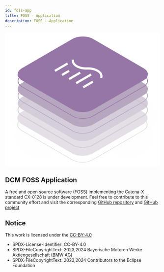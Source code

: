 ```yaml
---
id: foss-app
title: FOSS - Application
description: FOSS - Application
---
```


![DCM kit banner](/img/kit-icons/dcm-kit-icon.svg)

## DCM FOSS Application

A free and open source software (FOSS) implementing the Catena-X standard CX-0128 is under development. Feel free to contribute to this community effort and visit the corresponding [GitHub repository](https://github.com/eclipse-tractusx/demand-capacity-mgmt) and [GitHub project](https://github.com/orgs/eclipse-tractusx/projects/66)

## Notice

This work is licensed under the [CC-BY-4.0](https://creativecommons.org/licenses/by/4.0/legalcode)

- SPDX-License-Identifier: CC-BY-4.0
- SPDX-FileCopyrightText: 2023,2024 Bayerische Motoren Werke Aktiengesellschaft (BMW AG)
- SPDX-FileCopyrightText: 2023,2024 Contributors to the Eclipse Foundation
